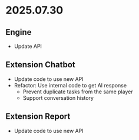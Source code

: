 # 2025.07.30

## Engine

- Update API

## Extension Chatbot

- Update code to use new API  
- Refactor: Use internal code to get AI response  
  - Prevent duplicate tasks from the same player  
  - Support conversation history

## Extension Report

- Update code to use new API

